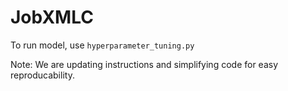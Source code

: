 # JobXMLC

To run model, use `hyperparameter_tuning.py`

Note: We are updating instructions and simplifying code for easy reproducability.
